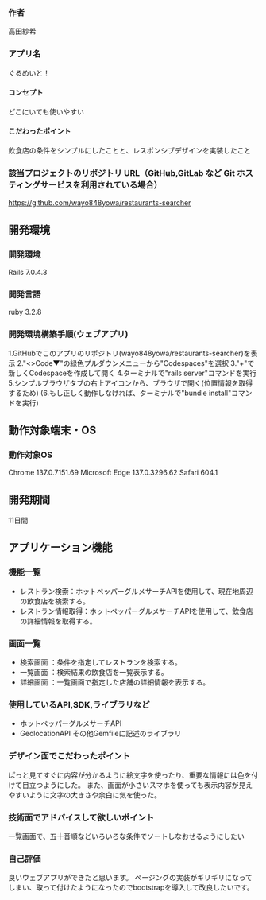 ### 作者
高田紗希
### アプリ名
ぐるめいと！

#### コンセプト
どこにいても使いやすい

#### こだわったポイント
飲食店の条件をシンプルにしたことと、レスポンシブデザインを実装したこと

### 該当プロジェクトのリポジトリ URL（GitHub,GitLab など Git ホスティングサービスを利用されている場合）
https://github.com/wayo848yowa/restaurants-searcher

## 開発環境
### 開発環境
Rails 7.0.4.3

### 開発言語
ruby 3.2.8

### 開発環境構築手順(ウェブアプリ)
1.GitHubでこのアプリのリポジトリ(wayo848yowa/restaurants-searcher)を表示
2."<>Code▼"の緑色プルダウンメニューから"Codespaces"を選択
3."+"で新しくCodespaceを作成して開く
4.ターミナルで"rails server"コマンドを実行
5.シンプルブラウザタブの右上アイコンから、ブラウザで開く(位置情報を取得するため)
(6.もし正しく動作しなければ、ターミナルで"bundle install"コマンドを実行)

## 動作対象端末・OS
### 動作対象OS
Chrome 137.0.7151.69
Microsoft Edge 137.0.3296.62
Safari 604.1

## 開発期間
11日間

## アプリケーション機能
### 機能一覧
- レストラン検索：ホットペッパーグルメサーチAPIを使用して、現在地周辺の飲食店を検索する。
- レストラン情報取得：ホットペッパーグルメサーチAPIを使用して、飲食店の詳細情報を取得する。

### 画面一覧
- 検索画面 ：条件を指定してレストランを検索する。
- 一覧画面 ：検索結果の飲食店を一覧表示する。
- 詳細画面 ：一覧画面で指定した店舗の詳細情報を表示する。

### 使用しているAPI,SDK,ライブラリなど
- ホットペッパーグルメサーチAPI
- GeolocationAPI
その他Gemfileに記述のライブラリ

### デザイン面でこだわったポイント
ぱっと見てすぐに内容が分かるように絵文字を使ったり、重要な情報には色を付けて目立つようにした。
また、画面が小さいスマホを使っても表示内容が見えやすいように文字の大きさや余白に気を使った。

### 技術面でアドバイスして欲しいポイント
一覧画面で、五十音順などいろいろな条件でソートしなおせるようにしたい


### 自己評価
良いウェブアプリができたと思います。
ページングの実装がギリギリになってしまい、取って付けたようになったのでbootstrapを導入して改良したいです。
